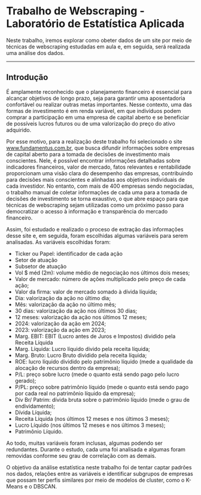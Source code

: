 # Trabalho de Webscraping - Laboratório de Estatística Aplicada

Neste trabalho, iremos explorar como obeter dados de um site por meio de técnicas de webscraping estudadas em aula e, em seguida, será realizada uma análise dos dados.

---

## Introdução

É amplamente reconhecido que o planejamento financeiro é essencial para alcançar objetivos de longo prazo, seja para garantir uma aposentadoria confortável ou realizar outras metas importantes. Nesse contexto, uma das formas de investimento é em renda variável, em que indivíduos podem comprar a participação em uma empresa de capital aberto e se beneficiar de possíveis lucros futuros ou de uma valorização do preço do ativo adquirido.  

Por esse motivo, para a realização deste trabalho foi selecionado o site www.fundamentus.com.br, que busca difundir informações sobre empresas de capital aberto para a tomada de decisões de investimento mais conscientes. Nele, é possível encontrar informações detalhadas sobre indicadores financeiros, valor de mercado, fatos relevantes e rentabilidade proporcionam uma visão clara do desempenho das empresas, contribuindo para decisões mais conscientes e alinhadas aos objetivos individuais de cada investidor. No entanto, com mais de 400 empresas sendo negociadas, o trabalho manual de coletar informações de cada uma para a tomada de decisões de investimento se torna exaustivo, o que abre espaço para que técnicas de webscraping sejam utilizadas como um próximo passo para democratizar o acesso à informação e transparência do mercado financeiro. 

Assim, foi estudado e realizado o proceso de extração das informações desse site e, em seguida, foram escolhidas algumas variáveis para serem analisadas. As variáveis escolhidas foram:

- Ticker ou Papel: identificador de cada ação
- Setor de atuação
- Subsetor de atuação
- Vol $ méd (2m): volume médio de negociação nos últimos dois meses;
- Valor de mercado: número de ações multiplicado pelo preço de cada ação;
- Valor da firma: valor de mercado somado à dívida líquida;
- Dia: valorização da ação no último dia;
- Mês: valorização da ação no último mês;
- 30 dias: valorização da ação nos últimos 30 dias;
- 12 meses: valorização da ação nos últimos 12 meses;
- 2024: valorização da ação em 2024;
- 2023: valorização da ação em 2023;
- Marg. EBIT: EBIT (Lucro antes de Juros e Impostos) dividido pela Receita Líquida
- Marg. Líquida: Lucro líquido divido pela receita líquida;
- Marg. Bruto: Lucro Bruto dividido pela receita líquida;
- ROE: lucro líquido dividido pelo patrimônio líquido (mede a qualidade da alocação de recursos dentro da empresa);
- P/L: preço sobre lucro (mede o quanto está sendo pago pelo lucro gerado);
- P/PL: preço sobre patrimônio líquido (mede o quanto está sendo pago por cada real no patrimônio líquido da empresa);
- Div Br/ Patrim: dívida bruta sobre o patrimônio líquido (mede o grau de endividamento);
- Dívida Líquida;
- Receita Líquida (nos últimos 12 meses e nos últimos 3 meses);
- Lucro Líquido (nos últimos 12 meses e nos últimos 3 meses);
- Patrimônio Líquido.

Ao todo, muitas variáveis foram inclusas, algumas podendo ser redundantes. Durante o estudo, cada uma foi analisada e algumas foram removidas conforme seu grau de correlação com as demais.

O objetivo da análise estatística neste trabalho foi de tentar captar padrões nos dados, relações entre as variáveis e identificar subgrupos de empresas que possam ter perfis similares por meio de modelos de cluster, como o K-Means e o DBSCAN. 

